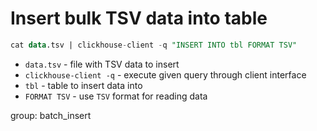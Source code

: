 # Insert bulk TSV data into table

```sql
cat data.tsv | clickhouse-client -q "INSERT INTO tbl FORMAT TSV"
```

- `data.tsv` - file with TSV data to insert
- `clickhouse-client -q` - execute given query through client interface
- `tbl` - table to insert data into
- `FORMAT TSV` - use `TSV` format for reading data

group: batch_insert


